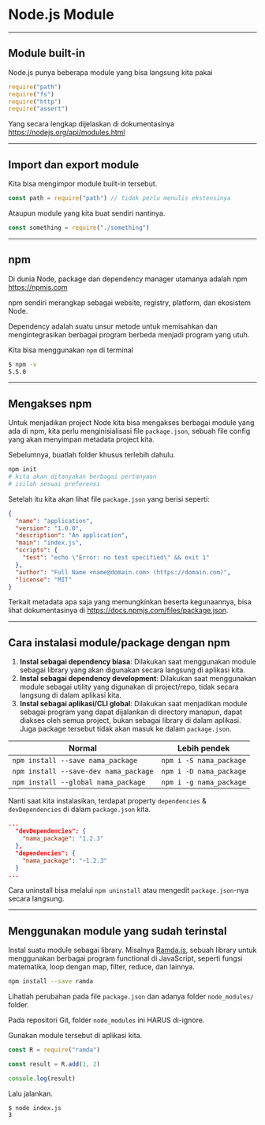 # Node.js Module

--------------------------------------------------------------------------------

## Module built-in

Node.js punya beberapa module yang bisa langsung kita pakai

```js
require("path")
require("fs")
require("http")
require("assert")
```

Yang secara lengkap dijelaskan di dokumentasinya https://nodejs.org/api/modules.html

--------------------------------------------------------------------------------

## Import dan export module

Kita bisa mengimpor module built-in tersebut.

```js
const path = require("path") // tidak perlu menulis ekstensinya
```

Ataupun module yang kita buat sendiri nantinya.

```js
const something = require("./something")
```

--------------------------------------------------------------------------------

## npm

Di dunia Node, package dan dependency manager utamanya adalah npm https://npmjs.com

npm sendiri merangkap sebagai website, registry, platform, dan ekosistem Node.

Dependency adalah suatu unsur metode untuk memisahkan dan mengintegrasikan berbagai program berbeda menjadi program yang utuh.

Kita bisa menggunakan `npm` di terminal

```sh
$ npm -v
5.5.0
```

--------------------------------------------------------------------------------

## Mengakses npm

Untuk menjadikan project Node kita bisa mengakses berbagai module yang ada di npm, kita perlu menginisialisasi file `package.json`, sebuah file config yang akan menyimpan metadata project kita.

Sebelumnya, buatlah folder khusus terlebih dahulu.

```sh
npm init
# kita akan ditanyakan berbagai pertanyaan
# isilah sesuai preferensi
```

Setelah itu kita akan lihat file `package.json` yang berisi seperti:

```json
{
  "name": "application",
  "version": "1.0.0",
  "description": "An application",
  "main": "index.js",
  "scripts": {
    "test": "echo \"Error: no test specified\" && exit 1"
  },
  "author": "Full Name <name@domain.com> (https://domain.com)",
  "license": "MIT"
}
```

Terkait metadata apa saja yang memungkinkan beserta kegunaannya, bisa lihat dokumentasinya di <https://docs.npmjs.com/files/package.json>.

--------------------------------------------------------------------------------

## Cara instalasi module/package dengan npm

1. **Instal sebagai dependency biasa**: Dilakukan saat menggunakan module sebagai library yang akan digunakan secara langsung di aplikasi kita.
2. **Instal sebagai dependency development**: Dilakukan saat menggunakan module sebagai utility yang digunakan di project/repo, tidak secara langsung di dalam aplikasi kita.
3. **Instal sebagai aplikasi/CLI global**: Dilakukan saat menjadikan module sebagai program yang dapat dijalankan di directory manapun, dapat diakses oleh semua project, bukan sebagai library di dalam aplikasi. Juga package tersebut tidak akan masuk ke dalam `package.json`.

Normal | Lebih pendek
-------|-------------
`npm install --save nama_package` | `npm i -S nama_package`
`npm install --save-dev nama_package` | `npm i -D nama_package`
`npm install --global nama_package` | `npm i -g nama_package`

Nanti saat kita instalasikan, terdapat property `dependencies` & `devDependencies` di dalam `package.json` kita.

```json
...
  "devDependencies": {
    "nama_package": "1.2.3"
  },
  "dependencies": {
    "nama_package": "~1.2.3"
  }
...
```

Cara uninstall bisa melalui `npm uninstall` atau mengedit `package.json`-nya secara langsung.

--------------------------------------------------------------------------------

## Menggunakan module yang sudah terinstal

Instal suatu module sebagai library. Misalnya [Ramda.js](http://ramdajs.com), sebuah library untuk menggunakan berbagai program functional di JavaScript, seperti fungsi matematika, loop dengan map, filter, reduce, dan lainnya.

```sh
npm install --save ramda
```

Lihatlah perubahan pada file `package.json` dan adanya folder `node_modules/` folder.

Pada repositori Git, folder `node_modules` ini HARUS di-ignore.

Gunakan module tersebut di aplikasi kita.

```js
const R = require("ramda")

const result = R.add(1, 2)

console.log(result)
```

Lalu jalankan.

```sh
$ node index.js
3
```
